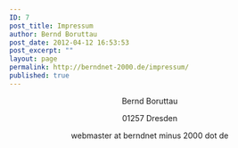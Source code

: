 ```yaml
---
ID: 7
post_title: Impressum
author: Bernd Boruttau
post_date: 2012-04-12 16:53:53
post_excerpt: ""
layout: page
permalink: http://berndnet-2000.de/impressum/
published: true
---
```

<p style="text-align: center;">Bernd Boruttau</p>
<p style="text-align: center;">01257 Dresden</p>
<p style="text-align: center;">webmaster at berndnet minus 2000 dot de</p>